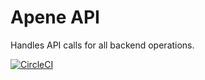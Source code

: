 # Apene API
Handles API calls for all backend operations.

[![CircleCI](https://circleci.com/gh/jaymomnang/apene_api.svg?style=svg)](https://circleci.com/gh/jaymomnang/apene_api)